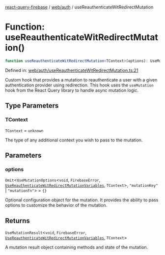 [react-query-firebase](../../../modules.md) / [web/auth](../index.md) / useReauthenticateWitRedirectMutation

# Function: useReauthenticateWitRedirectMutation()

```ts
function useReauthenticateWitRedirectMutation<TContext>(options): UseMutationResult<void, FirebaseError, UseReauthenticateWitRedirectMutationVariables, TContext>
```

Defined in: [web/auth/useReauthenticateWitRedirectMutation.ts:21](https://github.com/vpishuk/react-query-firebase/blob/43c0734068a570cd646254bb366ccd8007f7dfed/web/auth/useReauthenticateWitRedirectMutation.ts#L21)

Custom hook that provides a mutation to reauthenticate a user with a given authentication provider using redirection.
This hook uses the `useMutation` hook from the React Query library to handle async mutation logic.

## Type Parameters

### TContext

`TContext` = `unknown`

The type of any additional context you wish to pass to the mutation.

## Parameters

### options

`Omit`\<`UseMutationOptions`\<`void`, `FirebaseError`, [`UseReauthenticateWitRedirectMutationVariables`](../type-aliases/UseReauthenticateWitRedirectMutationVariables.md), `TContext`\>, `"mutationKey"` \| `"mutationFn"`\> = `{}`

Optional configuration object for the mutation. It provides the ability to pass options to customize the behavior of the mutation.

## Returns

`UseMutationResult`\<`void`, `FirebaseError`, [`UseReauthenticateWitRedirectMutationVariables`](../type-aliases/UseReauthenticateWitRedirectMutationVariables.md), `TContext`\>

A mutation result object containing methods and state of the mutation.
